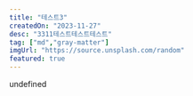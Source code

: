 ```yaml
---
title: "테스트3"
createdOn: "2023-11-27"
desc: "3311테스트테스트테스트"
tag: ["md","gray-matter"]
imgUrl: "https://source.unsplash.com/random"
featured: true
---
```


undefined